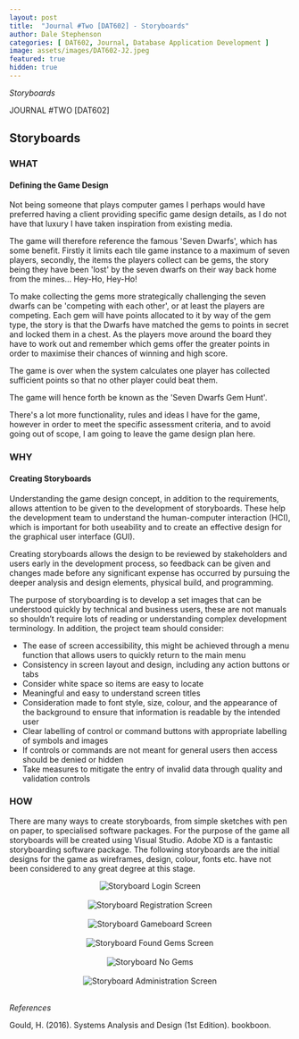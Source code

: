 ```yaml
---
layout: post
title:  "Journal #Two [DAT602] - Storyboards" 
author: Dale Stephenson
categories: [ DAT602, Journal, Database Application Development ]
image: assets/images/DAT602-J2.jpeg
featured: true
hidden: true
---
```

<i>Storyboards</i>

JOURNAL #TWO [DAT602]

<h2>Storyboards</h2>

<h3>WHAT</h3>

<h4>Defining the Game Design</h4>

Not being someone that plays computer games I perhaps would have preferred having a client providing specific game design details, as I do not have that luxury I have taken inspiration from existing media. 

The game will therefore reference the famous 'Seven Dwarfs', which has some benefit. Firstly it limits each tile game instance to a maximum of seven players, secondly, the items the players collect can be gems, the story being they have been 'lost' by the seven dwarfs on their way back home from the mines… Hey-Ho, Hey-Ho! 

To make collecting the gems more strategically challenging the seven dwarfs can be 'competing with each other', or at least the players are competing. Each gem will have points allocated to it by way of the gem type, the story is that the Dwarfs have matched the gems to points in secret and locked them in a chest. As the players move around the board they have to work out and remember which gems offer the greater points in order to maximise their chances of winning and high score. 

The game is over when the system calculates one player has collected sufficient points so that no other player could beat them.

The game will hence forth be known as the 'Seven Dwarfs Gem Hunt'.

There's a lot more functionality, rules and ideas I have for the game, however in order to meet the specific assessment criteria, and to avoid going out of scope, I am going to leave the game design plan here.

<h3>WHY</h3>

<h4>Creating Storyboards</h4>

Understanding the game design concept, in addition to the requirements, allows attention to be given to the development of storyboards. These help the development team to understand the human-computer interaction (HCI), which is important for both useability and to create an effective design for the graphical user interface (GUI). 

Creating storyboards allows the design to be reviewed by stakeholders and users early in the development process, so feedback can be given and changes made before any significant expense has occurred by pursuing the deeper analysis and design elements, physical build, and programming.

The purpose of storyboarding is to develop a set images that can be understood quickly by technical and business users, these are not manuals so shouldn’t require lots of reading or understanding complex development terminology. In addition, the project team should consider:

- The ease of screen accessibility, this might be achieved through a menu function that allows users to quickly return to the main menu 
- Consistency in screen layout and design, including any action buttons or tabs
- Consider white space so items are easy to locate
- Meaningful and easy to understand screen titles
- Consideration made to font style, size, colour, and the appearance of the background to ensure that information is readable by the intended user
- Clear labelling of control or command buttons with appropriate labelling of symbols and images
- If controls or commands are not meant for general users then access should be denied or hidden
- Take measures to mitigate the entry of invalid data through quality and validation controls 

<h3>HOW</h3>

There are many ways to create storyboards, from simple sketches with pen on paper, to specialised software packages. For the purpose of the game all storyboards will be created using Visual Studio. Adobe XD is a fantastic storyboarding software package. The following storyboards are the initial designs for the game as wireframes, design, colour, fonts etc. have not been considered to any great degree at this stage. 

<center><img src="/assets/images/DAT602-1 LoginScreen.jpg" alt="Storyboard Login Screen"></center><br>

<center><img src="/assets/images/DAT602-5 RegistrationScreen.jpg" alt="Storyboard Registration Screen"></center><br>

<center><img src="/assets/images/DAT602-9 GameboardScreen.jpg" alt="Storyboard Gameboard Screen"></center><br>

<center><img src="/assets/images/DAT602-11 FoundGemsScreen.jpg" alt="Storyboard Found Gems Screen"></center><br>

<center><img src="/assets/images/DAT602-12 PopUp_NoGems.png" alt="Storyboard No Gems"></center><br>

<center><img src="/assets/images/DAT602-19 AdminScreen.jpg" alt="Storyboard Administration Screen"></center><br>

<i>References</i> 

Gould, H. (2016). Systems Analysis and Design (1st Edition). bookboon.
